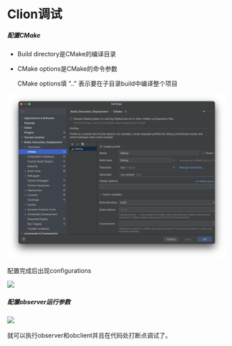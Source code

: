 # Clion调试

##### 配置CMake

- Build directory是CMake的编译目录

- CMake options是CMake的命令参数

  CMake options填 ".." 表示要在子目录build中编译整个项目

![](图片/Clion的cmake配置.png)

配置完成后出现configurations

![](/Users/chenyue/Desktop/git/db_impl_course/docs/图片/cmake配置效果.png)

##### 配置observer运行参数

![](/Users/chenyue/Desktop/git/db_impl_course/docs/图片/observer运行参数.png)

就可以执行observer和obclient并且在代码处打断点调试了。